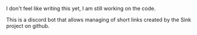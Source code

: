 I don't feel like writing this yet, I am still working on the code.

This is a discord bot that allows managing of short links created by the Sink project on github.
